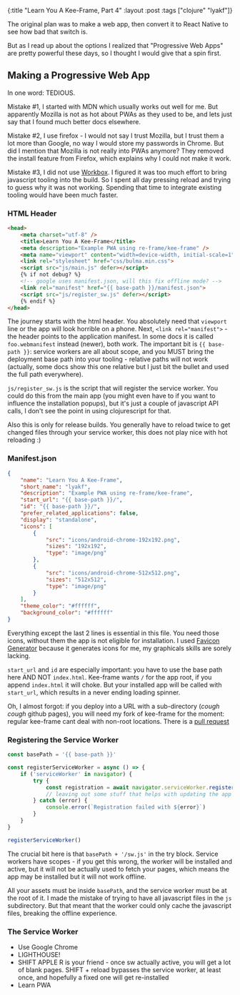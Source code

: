 {:title "Learn You A Kee-Frame, Part 4"
 :layout :post
 :tags  ["clojure" "lyakf"]}

The original plan was to make a web app,
then convert it to React Native to see how bad
that switch is.

But as I read up about the options I realized that
"Progressive Web Apps" are pretty powerful these
days, so I thought I would give that a spin first.

## Making a Progressive Web App

In one word: TEDIOUS.

Mistake #1, I started with MDN which usually works out well for me.
But apparently Mozilla is not as hot about PWAs as they used to be,
and lets just say that I found much better docs elsewhere.

Mistake #2, I use firefox - I would not say I trust Mozilla,
but I trust them a lot more than Google, no way I would store
my passwords in Chrome.  But did I mention that Mozilla is not
really into PWAs anymore?   They removed the install feature
from Firefox, which explains why I could not make it work.

Mistake #3, I did not use [Workbox][workbox].  I figured it was too much
effort to bring javascript tooling into the build.  So I spent
all day pressing reload and trying to guess why it was not working.
Spending that time to integrate existing tooling would have been
much faster.

### HTML Header

```html
<head>
    <meta charset="utf-8" />
    <title>Learn You A Kee-Frame</title>
    <meta description="Example PWA using re-frame/kee-frame" />
    <meta name="viewport" content="width=device-width, initial-scale=1">
    <link rel="stylesheet" href="css/bulma.min.css">
    <script src="js/main.js" defer></script>
    {% if not debug? %}
    <!-- google uses manifest.json, will this fix offline mode? -->
    <link rel="manifest" href="{{ base-path }}/manifest.json">
    <script src="js/register_sw.js" defer></script>
    {% endif %}
</head>
```

The journey starts with the html header.  You absolutely need
that `viewport` line or the app will look horrible on a phone.
Next, `<link rel="manifest">` - the header points to the
application manifest.   In some docs it is called
`foo.webmanifest` instead (newer), both work.  The important
bit is `{{ base-path }}`:  service workers are all about
scope, and you MUST bring the deployment base path into
your tooling - relative paths will not work (actually, some
docs show this one relative but I just bit the bullet
and used the full path everywhere).

`js/register_sw.js` is the script that will register the
service worker.  You could do this from the main app (you
might even have to if you want to influence the installation
popups), but it's just a couple of javascript API calls,
I don't see the point in using clojurescript for that.

Also this is only for release builds.  You generally have to
reload twice to get changed files through your service worker,
this does not play nice with hot reloading :)

### Manifest.json

```json
{
    "name": "Learn You A Kee-Frame",
    "short_name": "lyakf",
    "description": "Example PWA using re-frame/kee-frame",
    "start_url": "{{ base-path }}/",
    "id": "{{ base-path }}/",
    "prefer_related_applications": false,
    "display": "standalone",
    "icons": [
        {
            "src": "icons/android-chrome-192x192.png",
            "sizes": "192x192",
            "type": "image/png"
        },
        {
            "src": "icons/android-chrome-512x512.png",
            "sizes": "512x512",
            "type": "image/png"
        }
    ],
    "theme_color": "#ffffff",
    "background_color": "#ffffff"
}
```

Everything except the last 2 lines is essential in this file.
You need those icons, without them the app is not eligible
for installation.  I used [Favicon Generator][favicon-generator]
because it generates icons for me, my graphicals skills are
sorely lacking.

`start_url` and `id` are especially important:  you have to
use the base path here AND NOT `index.html`.  Kee-frame wants
`/` for the app root, if you append `index.html` it will choke.
But your installed app will be called with `start_url`, 
which results in a never ending loading spinner.

Oh, I almost forgot: if you deploy into a URL with a sub-directory
(*cough* *cough* github pages), you will need my fork
of kee-frame for the moment: regular kee-frame cant deal
with non-root locations.   There is a [pull request][kf_110]

### Registering the Service Worker

```javascript
const basePath = '{{ base-path }}'

const registerServiceWorker = async () => {
    if ('serviceWorker' in navigator) {
        try {
            const registration = await navigator.serviceWorker.register(basePath + '/sw.js', {})
            // leaving out some stuff that helps with updating the app
        } catch (error) {
            console.error(`Registration failed with ${error}`)
        }
    }
}

registerServiceWorker()
```

The crucial bit here is that `basePath + '/sw.js'` in the try block.
Service workers have scopes - if you get this wrong, the worker
will be installed and active, but it will not be actually used
to fetch your pages, which means the app may be installed but it will
not work offline.

All your assets must be inside `basePath`, and the service worker
must be at the root of it.  I made the mistake of trying to have
all javascript files in the `js` subdirectory.  But that meant
that the worker could only cache the javascript files, breaking
the offline experience.


### The Service Worker





* Use Google Chrome
* LIGHTHOUSE!
* SHIFT APPLE R is your friend - once sw actually active, you will get a lot
of blank pages.  SHIFT + reload bypasses the service worker, at least once,
and hopefully a fixed one will get re-installed
* Learn PWA 




[workbox]: https://web.dev/learn/pwa/workbox/
[favicon-generator]: https://favicon.io/favicon-generator/
[kf_110]: https://github.com/ingesolvoll/kee-frame/pull/110
